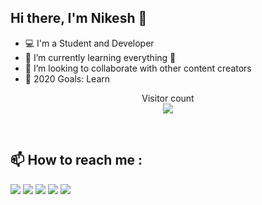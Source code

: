 ## Hi there, I'm Nikesh 👋

- 💻 I'm a Student and Developer
- 🌱 I’m currently learning everything 🤣
- 👯 I’m looking to collaborate with other content creators
- 🥅 2020 Goals: Learn

<p align="center"> 
  Visitor count<br>
  <img src="https://profile-counter.glitch.me/nikeshghimire77/count.svg" />
</p>

<!-- ### Connect with me: -->

<br />

## :mailbox: How to reach me :

[<img src="https://img.icons8.com/bubbles/50/000000/gmail.png"/>](mailto:nikeshghimire77@gmail.com)
[<img target="_blank" src="https://img.icons8.com/bubbles/50/000000/linkedin.png"/>](https://www.linkedin.com/in/nikesh-ghimire-738266bb/)
[<img target="_blank" src="https://img.icons8.com/bubbles/50/000000/github.png">](https://github.com/nikeshghimire77)
[<img target="_blank" src="https://img.icons8.com/bubbles/50/000000/twitter.png"/>](https://www.twitter.com/nikeshghimire77/)
[<img target="_blank" src="https://img.icons8.com/bubbles/50/000000/instagram-new.png"/>](https://www.instagram.com/nikeshghimire77/)
